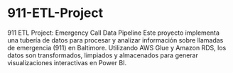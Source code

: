 # 911-ETL-Project
911 ETL Project: Emergency Call Data Pipeline  Este proyecto implementa una tubería de datos para procesar y analizar información sobre llamadas de emergencia (911) en Baltimore. Utilizando AWS Glue y Amazon RDS, los datos son transformados, limpiados y almacenados para generar visualizaciones interactivas en Power BI.
